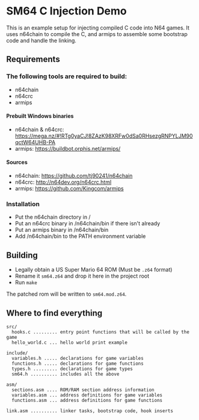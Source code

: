 # SM64 C Injection Demo

This is an example setup for injecting compiled C code into N64 games. It uses n64chain to compile the C, and armips to assemble some bootstrap code and handle the linking.

## Requirements

### The following tools are required to build:

* n64chain
* n64crc
* armips

#### Prebuilt Windows binaries
* n64chain & n64crc: https://mega.nz/#!RTg0yaCJ!8ZAzK98XRFw0dSa0RHsezgRNPYLJM90qctW64UHB-PA
* armips: https://buildbot.orphis.net/armips/

#### Sources
* n64chain: https://github.com/tj90241/n64chain
* n64crc: http://n64dev.org/n64crc.html
* armips: https://github.com/Kingcom/armips

### Installation
* Put the n64chain directory in /
* Put an n64crc binary in /n64chain/bin if there isn't already
* Put an armips binary in /n64chain/bin
* Add /n64chain/bin to the PATH environment variable

## Building
* Legally obtain a US Super Mario 64 ROM (Must be `.z64` format)
* Rename it `sm64.z64` and drop it here in the project root
* Run `make`

The patched rom will be written to `sm64.mod.z64`.

## Where to find everything
```
src/
  hooks.c ......... entry point functions that will be called by the game
  hello_world.c ... hello world print example

include/
  variables.h ..... declarations for game variables
  functions.h ..... declarations for game functions
  types.h ......... declarations for game types
  sm64.h .......... includes all the above

asm/
  sections.asm .... ROM/RAM section address information
  variables.asm ... address definitions for game variables
  functions.asm ... address definitions for game functions

link.asm .......... linker tasks, bootstrap code, hook inserts
```
